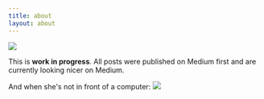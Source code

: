 ```yaml
---
title: about
layout: about
---
```


![](https://fhinkel.github.io/images/hinkelmann.jpeg)

This is **work in progress**. All posts were published on Medium first and are currently looking nicer on Medium. 

And when she's not in front of a computer:
![](https://fhinkel.github.io/images/horse.gif)




